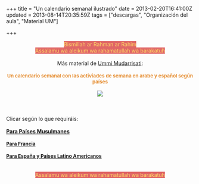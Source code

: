 +++
title = "Un calendario semanal ilustrado"
date = 2013-02-20T16:41:00Z
updated = 2013-08-14T20:35:59Z
tags = ["descargas", "Organización del aula", "Material UM"]

+++

<div dir="ltr" style="text-align: left;" trbidi="on"><div style="text-align: center;"><span style="background-color: #e06666;"><span style="color: #ffd966;">Bismillah ar Rahman ar Rahim </span></span></div><div style="text-align: center;"><span style="background-color: #e06666;"><span style="color: #ffd966;">Assalamu wa aleikum wa rahamatullah wa barakatuh</span></span></div><br /><div style="text-align: center;">Más material de <span id="goog_1031561837"></span><a href="http://www.blogger.com/">Ummi Mudarrisati<span id="goog_1031561838"></span></a>:</div><br /><div style="text-align: center;"><span style="font-size: small;"><span style="color: #e69138;"><b>Un calendario semanal con las activiades de semana en arabe y español según países</b></span></span><br /><span style="font-size: small;"><span style="color: #e69138;"><b><br /></b></span></span></div><div class="separator" style="clear: both; text-align: center;"><a href="http://1.bp.blogspot.com/-diOIPbC2NCs/UaurqtFL8YI/AAAAAAAAD-s/j2trxeSePrc/s1600/anigif1.gif" imageanchor="1" style="margin-left: 1em; margin-right: 1em;"><img border="0" src="http://1.bp.blogspot.com/-diOIPbC2NCs/UaurqtFL8YI/AAAAAAAAD-s/j2trxeSePrc/s1600/anigif1.gif" /></a></div><div style="text-align: center;"><br /></div><br /><div style="margin: auto; text-align: center; width: 100%;"></div><br />Clicar según lo que requiráis:<br /><br /><b><a href="http://ummi-mudarrisati.site90.com/miscelaneos/sem-muslim.pdf">Para Países Musulmanes </a></b><b><br /><br /><span style="color: #a64d79;"><span style="font-size: small;"><a href="http://ummi-mudarrisati.site90.com/miscelaneos/sem_francia.pdf">Para Francia</a></span></span></b><br /><br /><b><span style="color: yellow;"><span style="font-size: small;"><a href="http://ummi-mudarrisati.site90.com/miscelaneos/sem-esp-lat.pdf"><span style="line-height: normal;">Para España y Países  Latino Americanos</span></a></span></span></b><br /><br /><br /><div style="text-align: center;"><span style="background-color: #e06666;"><span style="color: #ffd966;">Assalamu wa aleikum wa rahamatullah wa barakatuh</span></span></div></div>
